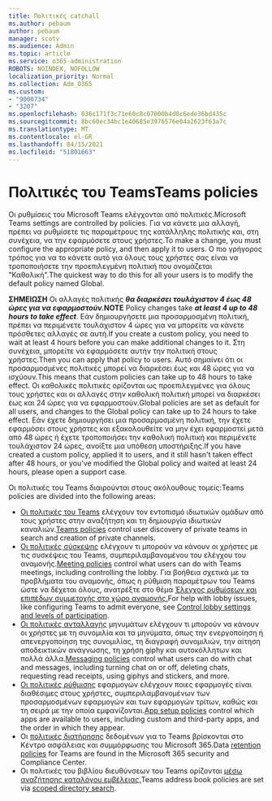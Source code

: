 ```yaml
---
title: Πολιτικές catchall
ms.author: pebaum
author: pebaum
manager: scotv
ms.audience: Admin
ms.topic: article
ms.service: o365-administration
ROBOTS: NOINDEX, NOFOLLOW
localization_priority: Normal
ms.collection: Adm_O365
ms.custom:
- "9000734"
- "3207"
ms.openlocfilehash: 036c171f3c71e60c8c07000b4d0c6ede36bd435c
ms.sourcegitcommit: 8bc60ec34bc1e40685e3976576e04a2623f63a7c
ms.translationtype: MT
ms.contentlocale: el-GR
ms.lasthandoff: 04/15/2021
ms.locfileid: "51801663"
---
```

# <a name="teams-policies"></a><span data-ttu-id="eebdb-102">Πολιτικές του Teams</span><span class="sxs-lookup"><span data-stu-id="eebdb-102">Teams policies</span></span>

<span data-ttu-id="eebdb-103">Οι ρυθμίσεις του Microsoft Teams ελέγχονται από πολιτικές.</span><span class="sxs-lookup"><span data-stu-id="eebdb-103">Microsoft Teams settings are controlled by policies.</span></span> <span data-ttu-id="eebdb-104">Για να κάνετε μια αλλαγή, πρέπει να ρυθμίσετε τις παραμέτρους της κατάλληλης πολιτικής και, στη συνέχεια, να την εφαρμόσετε στους χρήστες.</span><span class="sxs-lookup"><span data-stu-id="eebdb-104">To make a change, you must configure the appropriate policy, and then apply it to users.</span></span> <span data-ttu-id="eebdb-105">Ο πιο γρήγορος τρόπος για να το κάνετε αυτό για όλους τους χρήστες σας είναι να τροποποιήσετε την προεπιλεγμένη πολιτική που ονομάζεται "Καθολική".</span><span class="sxs-lookup"><span data-stu-id="eebdb-105">The quickest way to do this for all your users is to modify the default policy named Global.</span></span> 

<span data-ttu-id="eebdb-106">**ΣΗΜΕΙΩΣΗ** Οι αλλαγές πολιτικής **_θα διαρκέσει τουλάχιστον 4 έως 48 ώρες για να εφαρμοστούν._**</span><span class="sxs-lookup"><span data-stu-id="eebdb-106">**NOTE** Policy changes take **_at least 4 up to 48 hours to take effect_**.</span></span> <span data-ttu-id="eebdb-107">Εάν δημιουργήσετε μια προσαρμοσμένη πολιτική, πρέπει να περιμένετε τουλάχιστον 4 ώρες για να μπορείτε να κάνετε πρόσθετες αλλαγές σε αυτή.</span><span class="sxs-lookup"><span data-stu-id="eebdb-107">If you create a custom policy, you need to wait at least 4 hours before you can make additional changes to it.</span></span> <span data-ttu-id="eebdb-108">Στη συνέχεια, μπορείτε να εφαρμόσετε αυτήν την πολιτική στους χρήστες.</span><span class="sxs-lookup"><span data-stu-id="eebdb-108">Then you can apply that policy to users.</span></span> <span data-ttu-id="eebdb-109">Αυτό σημαίνει ότι οι προσαρμοσμένες πολιτικές μπορεί να διαρκέσει έως και 48 ώρες για να ισχύουν.</span><span class="sxs-lookup"><span data-stu-id="eebdb-109">This means that custom policies can take up to 48 hours to take effect.</span></span> <span data-ttu-id="eebdb-110">Οι καθολικές πολιτικές ορίζονται ως προεπιλεγμένες για όλους τους χρήστες και οι αλλαγές στην καθολική πολιτική μπορεί να διαρκέσει έως και 24 ώρες για να εφαρμοστούν.</span><span class="sxs-lookup"><span data-stu-id="eebdb-110">Global policies are set as default for all users, and changes to the Global policy can take up to 24 hours to take effect.</span></span> <span data-ttu-id="eebdb-111">Εάν έχετε δημιουργήσει μια προσαρμοσμένη πολιτική, την έχετε εφαρμόσει στους χρήστες και εξακολουθείτε να μην έχει εφαρμοστεί μετά από 48 ώρες ή έχετε τροποποιήσει την καθολική πολιτική και περιμένετε τουλάχιστον 24 ώρες, ανοίξτε μια υπόθεση υποστήριξης.</span><span class="sxs-lookup"><span data-stu-id="eebdb-111">If you have created a custom policy, applied it to users, and it still hasn't taken effect after 48 hours, or you've modified the Global policy and waited at least 24 hours, please open a support case.</span></span>

<span data-ttu-id="eebdb-112">Οι πολιτικές του Teams διαιρούνται στους ακόλουθους τομείς:</span><span class="sxs-lookup"><span data-stu-id="eebdb-112">Teams policies are divided into the following areas:</span></span>

- <span data-ttu-id="eebdb-113">[Οι πολιτικές του Teams](https://docs.microsoft.com/MicrosoftTeams/teams-policies) ελέγχουν τον εντοπισμό ιδιωτικών ομάδων από τους χρήστες στην αναζήτηση και τη δημιουργία ιδιωτικών καναλιών.</span><span class="sxs-lookup"><span data-stu-id="eebdb-113">[Teams policies](https://docs.microsoft.com/MicrosoftTeams/teams-policies) control user discovery of private teams in search and creation of private channels.</span></span>  
- <span data-ttu-id="eebdb-114">[Οι πολιτικές σύσκεψης](https://docs.microsoft.com/microsoftteams/meeting-policies-in-teams) ελέγχουν τι μπορούν να κάνουν οι χρήστες με τις συσκέψεις του Teams, συμπεριλαμβανομένου του ελέγχου του αναμονής.</span><span class="sxs-lookup"><span data-stu-id="eebdb-114">[Meeting policies](https://docs.microsoft.com/microsoftteams/meeting-policies-in-teams) control what users can do with Teams meetings, including controlling the lobby.</span></span> <span data-ttu-id="eebdb-115">Για βοήθεια σχετικά με τα προβλήματα του αναμονής, όπως η ρύθμιση παραμέτρων του Teams ώστε να δέχεται όλους, ανατρέξτε στο θέμα [Έλεγχος ρυθμίσεων και επιπέδων συμμετοχής στο χώρο αναμονής.](https://docs.microsoft.com/alchemyinsights/bypass-lobby)</span><span class="sxs-lookup"><span data-stu-id="eebdb-115">For help with lobby issues, like configuring Teams to admit everyone, see [Control lobby settings and levels of participation](https://docs.microsoft.com/alchemyinsights/bypass-lobby).</span></span>
- <span data-ttu-id="eebdb-116">[Οι πολιτικές ανταλλαγής](https://docs.microsoft.com/microsoftteams/messaging-policies-in-teams) μηνυμάτων ελέγχουν τι μπορούν να κάνουν οι χρήστες με τη συνομιλία και τα μηνύματα, όπως την ενεργοποίηση ή απενεργοποίηση της συνομιλίας, τη διαγραφή συνομιλιών, την αίτηση αποδεικτικών ανάγνωσης, τη χρήση giphy και αυτοκόλλητων και πολλά άλλα.</span><span class="sxs-lookup"><span data-stu-id="eebdb-116">[Messaging policies](https://docs.microsoft.com/microsoftteams/messaging-policies-in-teams) control what users can do with chat and messages, including turning chat on or off, deleting chats, requesting read receipts, using giphys and stickers, and more.</span></span>
- <span data-ttu-id="eebdb-117">[Οι πολιτικές ρύθμισης](https://docs.microsoft.com/MicrosoftTeams/teams-app-setup-policies) εφαρμογών ελέγχουν ποιες εφαρμογές είναι διαθέσιμες στους χρήστες, συμπεριλαμβανομένων των προσαρμοσμένων εφαρμογών και των εφαρμογών τρίτων, καθώς και τη σειρά με την οποία εμφανίζονται.</span><span class="sxs-lookup"><span data-stu-id="eebdb-117">[App setup policies](https://docs.microsoft.com/MicrosoftTeams/teams-app-setup-policies) control which apps are available to users, including custom and third-party apps, and the order in which they appear.</span></span>  
- <span data-ttu-id="eebdb-118">Οι [πολιτικές διατήρησης](https://docs.microsoft.com/microsoftteams/retention-policies) δεδομένων για το Teams βρίσκονται στο Κέντρο ασφάλειας και συμμόρφωσης του Microsoft 365.</span><span class="sxs-lookup"><span data-stu-id="eebdb-118">Data [retention policies](https://docs.microsoft.com/microsoftteams/retention-policies) for Teams are found in the Microsoft 365 security and Compliance Center.</span></span>
- <span data-ttu-id="eebdb-119">Οι πολιτικές του βιβλίου διευθύνσεων του Teams ορίζονται [μέσω αναζήτησης καταλόγου εμβέλειας.](https://docs.microsoft.com/MicrosoftTeams/teams-scoped-directory-search)</span><span class="sxs-lookup"><span data-stu-id="eebdb-119">Teams address book policies are set via [scoped directory search](https://docs.microsoft.com/MicrosoftTeams/teams-scoped-directory-search).</span></span>